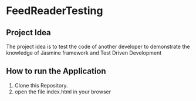 # FeedReaderTesting

## Project Idea
The project idea is to test the code of another developer to demonstrate the knowledge of Jasmine framework and Test Driven Development
## How to run the Application
1. Clone this Repository.
2. open the file index.html in your browser
